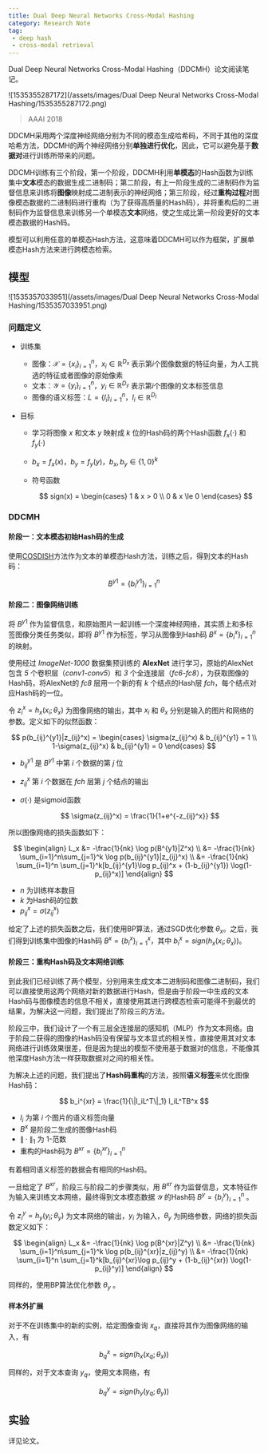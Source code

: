 ```yaml
---
title: Dual Deep Neural Networks Cross-Modal Hashing
category: Research Note
tag:
 - deep hash
 - cross-modal retrieval
---
```


Dual Deep Neural Networks Cross-Modal Hashing（DDCMH）论文阅读笔记。

![1535355287172](/assets/images/Dual Deep Neural Networks Cross-Modal Hashing/1535355287172.png)

> AAAI 2018

DDCMH采用两个深度神经网络分别为不同的模态生成哈希码，不同于其他的深度哈希方法，DDCMH的两个神经网络分别**单独进行优化**，因此，它可以避免基于**数据对**进行训练所带来的问题。

DDCMH训练有三个阶段，第一个阶段，DDCMH利用**单模态**的Hash函数为训练集中**文本**模态的数据生成二进制码；第二阶段，有上一阶段生成的二进制码作为监督信息来训练将**图像**映射成二进制表示的神经网络；第三阶段，经过**重构过程**对图像模态数据的二进制码进行重构（为了获得高质量的Hash码），并将重构后的二进制码作为监督信息来训练另一个单模态**文本**网络，使之生成比第一阶段更好的文本模态数据的Hash码。

模型可以利用任意的单模态Hash方法，这意味着DDCMH可以作为框架，扩展单模态Hash方法来进行跨模态检索。

<!-- more -->

## 模型

![1535357033951](/assets/images/Dual Deep Neural Networks Cross-Modal Hashing/1535357033951.png)

### 问题定义

* 训练集

  * 图像：$\mathcal{X} = \{x_i\}_{i=1}^n$，$x_i \in \mathbb{R}^{D_x}$ 表示第$i$个图像数据的特征向量，为人工挑选的特征或者图像的原始像素
  * 文本：$\mathcal{Y} = \{y_i\}_{i=1}^n$，$y_i\in \mathbb{R}^{D_y}$ 表示第$i$个图像的文本标签信息
  * 图像的语义标签：$L = \{l_i\}_{i=1}^n$，$l_i\in \mathbb{R}^{D_l}$ 

* 目标

  * 学习将图像 $x$ 和文本 $y$ 映射成 $k$ 位的Hash码的两个Hash函数 $f_x(\cdot)$ 和 $f_y(\cdot)$

  * $b_x = f_x(x)$，$b_y = f_y(y)$，$b_x,b_y \in \{1,0\}^k$

  * 符号函数
    
    $$
    sign(x) = \begin{cases}
    1 & x > 0 \\
    0 & x \le 0
    \end{cases}
    $$



### DDCMH

#### 阶段一：文本模态初始Hash码的生成

使用[COSDISH](https://www.aaai.org/ocs/index.php/AAAI/AAAI16/paper/view/12353)方法作为文本的单模态Hash方法，训练之后，得到文本的Hash码：

$$
B^{y1} = \{b_i^{y1}\}_{i=1}^n
$$

#### 阶段二：图像网络训练

将 $B^{y1}$ 作为监督信息，和原始图片一起训练一个深度神经网络，其实质上和多标签图像分类任务类似，即将 $B^{y1}$ 作为标签，学习从图像到Hash码 $B^x = \{b_i^x\}_{i=1}^n$ 的映射。

使用经过 *ImageNet-1000* 数据集预训练的 **AlexNet** 进行学习，原始的AlexNet包含 *5* 个卷积层（*conv1-conv5*）和 *3* 个全连接层（*fc6-fc8*），为获取图像的Hash码，将AlexNet的 *fc8* 层用一个新的有 $k$ 个结点的Hash层 *fch*，每个结点对应Hash码的一位。

令 $z_i^x = h_x(x_i;\theta_x)$ 为图像网络的输出，其中 $x_i$ 和 $\theta_x$ 分别是输入的图片和网络的参数。定义如下的似然函数：

$$
p(b_{ij}^{y1}|z_{ij}^x) = \begin{cases}
\sigma(z_{ij}^x) & b_{ij}^{y1} = 1 \\
1-\sigma(z_{ij}^x) & b_{ij}^{y1} = 0
\end{cases}
$$

* $b_{ij}^{y1}$ 是 $B^{y1}$ 中第 $i$ 个数据的第 $j$ 位

* $z_{ij}^x$ 第 $i$ 个数据在 *fch* 层第 $j$ 个结点的输出

* $\sigma(\cdot)$ 是sigmoid函数
  
  $$
  \sigma(z_{ij}^x) = \frac{1}{1+e^{-z_{ij}^x}}
  $$



所以图像网络的损失函数如下：

$$
\begin{align}
L_x &= -\frac{1}{nk} \log p(B^{y1}|Z^x) \\
&= -\frac{1}{nk} \sum_{i=1}^n\sum_{j=1}^k \log p(b_{ij}^{y1}|z_{ij}^x) \\
&= -\frac{1}{nk} \sum_{i=1}^n \sum_{j=1}^k[b_{ij}^{y1}\log p_{ij}^x + (1-b_{ij}^{y1}) \log(1-p_{ij}^x)]
\end{align}
$$

* $n$ 为训练样本数目
* $k$ 为Hash码的位数
* $p_{ij}^x = \sigma(z_{ij}^x)$ 

给定了上述的损失函数之后，我们使用BP算法，通过SGD优化参数 $\theta_x$。之后，我们得到训练集中图像的Hash码 $B^x = \{b_i^x\}_{i=1}^x$，其中 $b_i^x = sign(h_x(x_i;\theta_x))$。

#### 阶段三：重构Hash码及文本网络训练

到此我们已经训练了两个模型，分别用来生成文本二进制码和图像二进制码，我们可以直接使用这两个网络对新的数据进行Hash，但是由于阶段一中生成的文本Hash码与图像模态的信息不相关，直接使用其进行跨模态检索可能得不到最优的结果，为解决这一问题，我们提出了阶段三的方法。

阶段三中，我们设计了一个有三层全连接层的感知机（MLP）作为文本网络。由于阶段二获得的图像的Hash码没有保留与文本显式的相关性，直接使用其对文本网络进行训练效果很差，但是因为提出的模型不使用基于数据对的信息，不能像其他深度Hash方法一样获取数据对之间的相关性。

为解决上述的问题，我们提出了**Hash码重构**的方法，按照**语义标签**来优化图像Hash码：

$$
b_i^{xr} = \frac{1}{\|l_iL^T\|_1} l_iL^TB^x
$$

* $l_i$ 为第 $i$ 个图片的语义标签向量
* $B^x$ 是阶段二生成的图像Hash码
* $\|\cdot\|_1$ 为 $1$-范数
* 重构的Hash码为 $B^{xr} = \{b_i^{xr}\}_{i=1}^n$ 

有着相同语义标签的数据会有相同的Hash码。

一旦给定了 $B^{xr}$，阶段三与阶段二的步骤类似，用 $B^{xr}$ 作为监督信息，文本特征作为输入来训练文本网络，最终得到文本模态数据 $\mathcal{Y}$ 的Hash码 $B^y = \{b_i^y\}_{i=1}^n$ 。

令 $z_i^y = h_y(y_i;\theta_y)$ 为文本网络的输出，$y_i$ 为输入，$\theta_y$ 为网络参数，网络的损失函数定义如下：

$$
\begin{align}
L_x &= -\frac{1}{nk} \log p(B^{xr}|Z^y) \\
&= -\frac{1}{nk} \sum_{i=1}^n\sum_{j=1}^k \log p(b_{ij}^{xr}|z_{ij}^y) \\
&= -\frac{1}{nk} \sum_{i=1}^n \sum_{j=1}^k[b_{ij}^{xr}\log p_{ij}^y + (1-b_{ij}^{xr}) \log(1-p_{ij}^y)]
\end{align}
$$

同样的，使用BP算法优化参数 $\theta_y$ 。

#### 样本外扩展

对于不在训练集中的新的实例，给定图像查询 $x_q$，直接将其作为图像网络的输入，有

$$
b_q^x = sign(h_x(x_q;\theta_x))
$$

同样的，对于文本查询 $y_q$，使用文本网络，有

$$
b_q^y = sign(h_y(y_q;\theta_y))
$$

## 实验

详见论文。